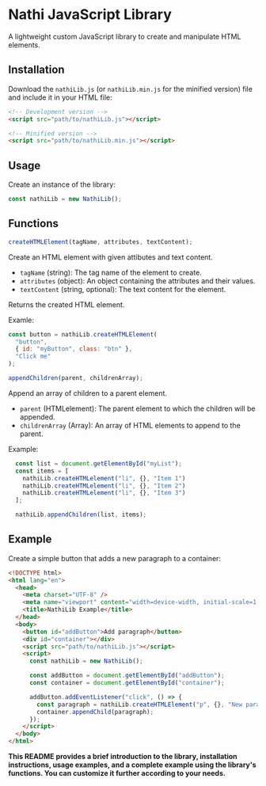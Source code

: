 # Nathi JavaScript Library

A lightweight custom JavaScript library to create and manipulate HTML elements.

## Installation

Download the `nathiLib.js` (or `nathiLib.min.js` for the minified version) file and include it in your HTML file:

```html
<!-- Development version -->
<script src="path/to/nathiLib.js"></script>

<!-- Minified version -->
<script src="path/to/nathiLib.min.js"></script>
```

## Usage

Create an instance of the library:

```javascript
const nathiLib = new NathiLib();
```

## Functions

```javascript
createHTMLElement(tagName, attributes, textContent);
```

Create an HTML element with given attibutes and text content.

- `tagName` (string): The tag name of the element to create.
- `attributes` (object): An object containing the attributes and their values.
- `textContent` (string, optional): The text content for the element.

Returns the created HTML element.

Examle:

```javascript
const button = nathiLib.createHTMLElement(
  "button",
  { id: "myButton", class: "btn" },
  "Click me"
);
```

```javascript
appendChildren(parent, childrenArray);
```

Append an array of children to a parent element.

- `parent` (HTMLelement): The parent element to which the children will be appended.
- `childrenArray` (Array<HTMLelement>): An array of HTML elements to append to the parent.

Example:

```javascript
  const list = document.getElementById("myList");
  const items = [
    nathiLib.createHTMLelement("li", {}, "Item 1")
    nathiLib.createHTMLelement("li", {}, "Item 2")
    nathiLib.createHTMLelement("li", {}, "Item 3")
  ];

  nathiLib.appendChildren(list, items);
```

## Example

Create a simple button that adds a new paragraph to a container:

```html
<!DOCTYPE html>
<html lang="en">
  <head>
    <meta charset="UTF-8" />
    <meta name="viewport" content="width=device-width, initial-scale=1.0" />
    <title>NathiLib Example</title>
  </head>
  <body>
    <button id="addButton">Add paragraph</button>
    <div id="container"></div>
    <script src="path/to/nathiLib.js"></script>
    <script>
      const nathiLib = new NathiLib();

      const addButton = document.getElementById("addButton");
      const container = document.getElementById("container");

      addButton.addEventListener("click", () => {
        const paragraph = nathiLib.createHTMLElement("p", {}, "New paragraph");
        container.appendChild(paragraph);
      });
    </script>
  </body>
</html>
```

**This README provides a brief introduction to the library, installation instructions, usage examples, and a complete example using the library's functions. You can customize it further according to your needs.**
